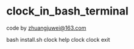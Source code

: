 # clock_in_bash_terminal

code by zhuangjuwei@163.com


bash install.sh
clock help
clock 
clock exit
